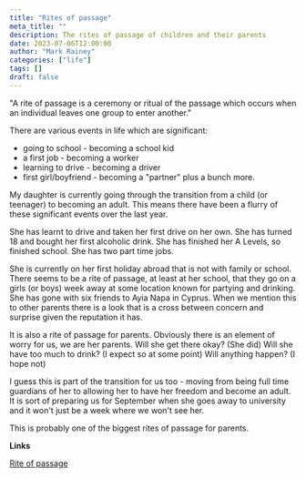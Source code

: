 ```yaml
---
title: "Rites of passage"
meta_title: ""
description: The rites of passage of children and their parents
date: 2023-07-06T12:00:00
author: "Mark Rainey"
categories: ["life"]
tags: []
draft: false
---
```


"A rite of passage is a ceremony or ritual of the passage which occurs when an individual leaves one group to enter another."


There are various events in life which are significant: 
- going to school - becoming a school kid
- a first job - becoming a worker
- learning to drive - becoming a driver
- first girl/boyfriend - becoming a "partner"
plus a bunch more.

My daughter is currently going through the transition from a child (or teenager) to becoming an adult. This means there have been a flurry of these significant events over the last year.

She has learnt to drive and taken her first drive on her own. She has turned 18 and bought her first alcoholic drink. She has finished her A Levels, so finished school. She has two part time jobs.

She is currently on her first holiday abroad that is not with family or school. There seems to be a rite of passage, at least at her school, that they go on a girls (or boys) week away at some location known for partying and drinking. She has gone with six friends to Ayia Napa in Cyprus. When we mention this to other parents there is a look that is a cross between concern and surprise given the reputation it has.

It is also a rite of passage for parents. Obviously there is an element of worry for us, we are her parents. Will she get there okay? (She did) Will she have too much to drink? (I expect so at some point) Will anything happen? (I hope not) 

I guess this is part of the transition for us too - moving from being full time guardians of her to allowing her to have her freedom and become an adult. It is sort of preparing us for September when she goes away to university and it won't just be a week where we won't see her.

This is probably one of the biggest rites of passage for parents.

__Links__

[Rite of passage](https://en.wikipedia.org/wiki/Rite_of_passage) 

